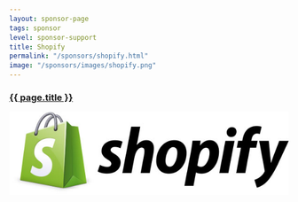 ```yaml
---
layout: sponsor-page
tags: sponsor
level: sponsor-support
title: Shopify
permalink: "/sponsors/shopify.html"
image: "/sponsors/images/shopify.png"
---
```


<h3 class="sponsor">
  <a href="{{page.permalink}}">{{ page.title }}</a>
</h3>

<img src="/sponsors/images/shopify.png" class="sponsor-no-text" />
